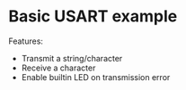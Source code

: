 # Basic USART example
Features:
   - Transmit a string/character
   - Receive a character
   - Enable builtin LED on transmission error
